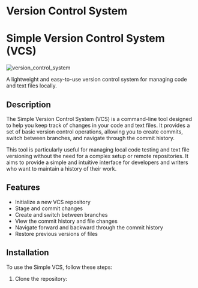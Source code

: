 # Version Control System

Simple Version Control System (VCS)
===================================

![version_control_system](https://github.com/mrdavtan/vcs/assets/21132073/442ecdc5-aa4c-41fb-b5de-9c41b951cf96)


A lightweight and easy-to-use version control system for managing code and text files locally.

Description
-----------

The Simple Version Control System (VCS) is a command-line tool designed to help you keep track of changes in your code and text files. It provides a set of basic version control operations, allowing you to create commits, switch between branches, and navigate through the commit history.

This tool is particularly useful for managing local code testing and text file versioning without the need for a complex setup or remote repositories. It aims to provide a simple and intuitive interface for developers and writers who want to maintain a history of their work.

Features
--------

-   Initialize a new VCS repository
-   Stage and commit changes
-   Create and switch between branches
-   View the commit history and file changes
-   Navigate forward and backward through the commit history
-   Restore previous versions of files

Installation
------------

To use the Simple VCS, follow these steps:

1.  Clone the repository:
